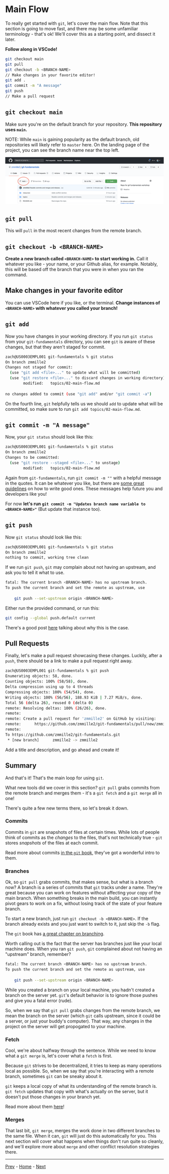 # Main Flow
To really get started with `git`, let's cover the main flow.
Note that this section is going to move fast, and there may be some unfamiliar terminology - that's ok!
We'll cover this as a starting point, and dissect it later.

**Follow along in VSCode!**

```bash
git checkout main
git pull
git checkout -b <BRANCH-NAME>
// Make changes in your favorite editor!
git add .
git commit -m "A message"
git push
// Make a pull request
```
## `git checkout main`
Make sure you're on the default branch for your repository.
**This repository uses `main`.**

NOTE: While `main` is gaining popularity as the default branch, old repositories will likely refer to `master` here.
On the landing page of the project, you can see the branch name near the top left.

![The drop-down to select the branch.](../resources/branch-name.png)

## `git pull`
This will `pull` in the most recent changes from the remote branch.

## `git checkout -b <BRANCH-NAME>`
**Create a new branch called `<BRANCH-NAME>` to start working in.**
Call it whatever you like - your name, or your Github alias, for example.
Notably, this will be based off the branch that you were in when you ran the command.

## Make changes in your favorite editor
You can use VSCode here if you like, or the terminal.
**Change instances of `<BRANCH-NAME>` with whatever you called your branch!**

## `git add`
Now you have changes in your working directory.
If you run `git status` from your `git-fundamentals` directory, you can see `git` is aware of these changes, but that they aren't staged for commit.

```bash
zach@US0003EMPL001 git-fundamentals % git status
On branch zmmille2
Changes not staged for commit:
  (use "git add <file>..." to update what will be committed)
  (use "git restore <file>..." to discard changes in working directory)
        modified:   topics/02-main-flow.md

no changes added to commit (use "git add" and/or "git commit -a")
```

On the fourth line, `git` helpfully tells us we should `add` to update what will be committed, so make sure to run `git add topics/02-main-flow.md`.

## `git commit -m "A message"`

Now, your `git status` should look like this:

```bash
zach@US0003EMPL001 git-fundamentals % git status
On branch zmmille2
Changes to be committed:
  (use "git restore --staged <file>..." to unstage)
        modified:   topics/02-main-flow.md
```

Again from `git-fundamentals`, run `git commit -m ""` with a helpful message in the quotes.
It can be whatever you like, but there are [some great guidelines](https://gist.github.com/robertpainsi/b632364184e70900af4ab688decf6f53) on how to write good ones.
These messages help future you and developers like you!

For now **let's run `git commit -m "Updates branch name variable to <BRANCH-NAME>"`** (But update that instance too).

## `git push`

Now `git status` should look like this:

```bash
zach@US0003EMPL001 git-fundamentals % git status
On branch zmmille2
nothing to commit, working tree clean
```

If we run `git push`, `git` may complain about not having an upstream, and ask you to tell it what to use.

```bash
fatal: The current branch <BRANCH-NAME> has no upstream branch.
To push the current branch and set the remote as upstream, use

    git push --set-upstream origin <BRANCH-NAME>
```

Either run the provided command, or run this:
```bash
git config --global push.default current
```
There's a good post [here](https://stackoverflow.com/questions/948354/default-behavior-of-git-push-without-a-branch-specified) talking about why this is the case.

## Pull Requests

Finally, let's make a pull request showcasing these changes.
Luckily, after a `push`, there should be a link to make a pull request right away.

```bash
zach@US0003EMPL001 git-fundamentals % git push
Enumerating objects: 58, done.
Counting objects: 100% (58/58), done.
Delta compression using up to 4 threads
Compressing objects: 100% (54/54), done.
Writing objects: 100% (56/56), 188.93 KiB | 7.27 MiB/s, done.
Total 56 (delta 26), reused 0 (delta 0)
remote: Resolving deltas: 100% (26/26), done.
remote: 
remote: Create a pull request for 'zmmille2' on GitHub by visiting:
remote:      https://github.com/zmmille2/git-fundamentals/pull/new/zmmille2
remote: 
To https://github.com/zmmille2/git-fundamentals.git
 * [new branch]      zmmille2 -> zmmille2
```

Add a title and description, and go ahead and create it!

## Summary

And that's it!
That's the main loop for using `git`.

What new tools did we cover in this section?
`git pull` grabs commits from the remote branch and merges them - it's a `git fetch` and a `git merge` all in one!

There's quite a few new terms there, so let's break it down.

### Commits
Commits in `git` are snapshots of files at certain times.
While lots of people think of commits as the _changes_ to the files, that's not technically true - `git` stores _snapshots_ of the files at each commit.

Read more about commits [in the `git` book](https://www.git-scm.com/book/en/v2/Getting-Started-What-is-Git%3F), they've got a wonderful intro to them.

### Branches
Ok, so `git pull` grabs commits, that makes sense, but what is a branch now?
A branch is a series of commits that `git` tracks under a name.
They're great because you can work on features without affecting your copy of the main branch.
When something breaks in the main build, you can instantly pivot gears to work on a fix, without losing track of the state of your feature branch.

To start a new branch, just run `git checkout -b <BRANCH-NAME>`.
If the branch already exists and you just want to switch to it, just skip the `-b` flag.

The `git` book has [a great chapter on branching](https://www.git-scm.com/book/en/v2/Git-Branching-Branches-in-a-Nutshell#ch03-git-branching).

Worth calling out is the fact that the server has branches just like your local machine does.
When you ran `git push`, `git` complained about not having an "upstream" branch, remember?

```bash
fatal: The current branch <BRANCH-NAME> has no upstream branch.
To push the current branch and set the remote as upstream, use

    git push --set-upstream origin <BRANCH-NAME>
```

While you created a branch on your local machine, you hadn't created a branch on the server yet.
`git`'s default behavior is to ignore those pushes and give you a fatal error (rude).

So, when we say that `git pull` grabs changes from the remote branch, we mean the branch on the server (which `git` calls upstream, since it could be a server, or just your buddy's computer).
That way, any changes in the project on the server will get propogated to your machine.

### Fetch
Cool, we're about halfway through the sentence.
While we need to know what a `git merge` is, let's cover what a `fetch` is first.

Because `git` strives to be decentralized, it tries to keep as many operations local as possible.
So, when we say that you're interacting with a remote branch, sometimes `git` can be sneaky about it.

`git` keeps a local copy of what its understanding of the remote branch is.
`git fetch` updates that copy with what's actually on the server, but it doesn't put those changes in your branch yet.

Read more about them [here](https://www.atlassian.com/git/tutorials/syncing/git-fetch)!

### Merges
That last bit, `git merge`, merges the work done in two different branches to the same file.
When it can, `git` will just do this automatically for you.
This next section will cover what happens when things don't run quite so cleanly, and we'll explore more about `merge` and other conflict resolution strategies there.

---
[Prev](01-fork-and-clone.md) - [Home](../README.md) - [Next](03-resolving-conflicts.md)
